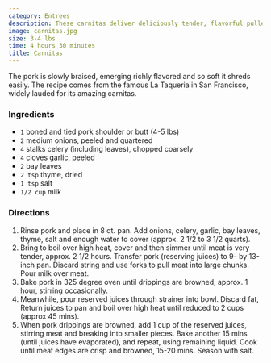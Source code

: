 ```yaml
---
category: Entrees
description: These carnitas deliver deliciously tender, flavorful pulled pork perfect for tacos and burritos. 
image: carnitas.jpg
size: 3-4 lbs
time: 4 hours 30 minutes
title: Carnitas
---
```


The pork is slowly braised, emerging richly flavored and so soft it shreds easily. The recipe comes from the famous La Taqueria in San Francisco, widely lauded for its amazing carnitas.

### Ingredients

* `1` boned and tied pork shoulder or butt (4-5 lbs)
* `2` medium onions, peeled and quartered
* `4` stalks celery (including leaves), chopped coarsely
* `4` cloves garlic, peeled
* `2` bay leaves
* `2 tsp` thyme, dried
* `1 tsp` salt
* `1/2 cup` milk

### Directions

1. Rinse pork and place in 8 qt. pan. Add onions, celery, garlic, bay leaves, thyme, salt and enough water to cover (approx. 2 1/2 to 3 1/2 quarts).
2. Bring to boil over high heat, cover and then simmer until meat is very tender, approx. 2 1/2 hours. Transfer pork (reserving juices) to 9- by 13-inch pan. Discard string and use forks to pull meat into large chunks. Pour milk over meat.
3. Bake pork in 325 degree oven until drippings are browned, approx. 1 hour, stirring occasionally.
4. Meanwhile, pour reserved juices through strainer into bowl. Discard fat, Return juices to pan and boil over high heat until reduced to 2 cups (approx 45 mins).
5. When pork drippings are browned, add 1 cup of the reserved juices, stirring meat and breaking into smaller pieces. Bake another 15 mins (until juices have evaporated), and repeat, using remaining liquid. Cook until meat edges are crisp and browned, 15-20 mins. Season with salt.